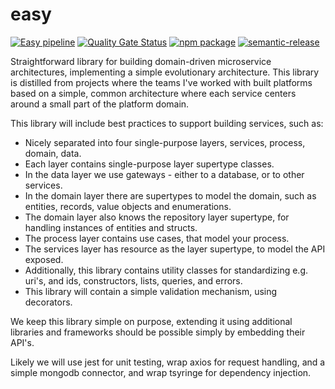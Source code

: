 # easy
[![Easy pipeline](https://github.com/thisisagile/easy/workflows/Easy%20pipeline/badge.svg?branch=main)](https://github.com/thisisagile/easy/actions?query=workflow%3A%22Easy+pipeline%22)
[![Quality Gate Status](https://sonarcloud.io/api/project_badges/measure?project=thisisagile_easy&metric=alert_status)](https://sonarcloud.io/dashboard?id=thisisagile_easy)
[![npm package](https://img.shields.io/npm/v/@thisisagile/easy.svg)](https://www.npmjs.com/package/@thisisagile/easy)
[![semantic-release](https://img.shields.io/badge/%20%20%F0%9F%93%A6%F0%9F%9A%80-semantic--release-e10079.svg)](https://github.com/semantic-release/semantic-release)

Straightforward library for building domain-driven microservice architectures, implementing a simple evolutionary architecture. This library is distilled from projects where the teams I've worked with built platforms based on a simple, common architecture where each service centers around a small part of the platform domain.

This library will include best practices to support building services, such as:

* Nicely separated into four single-purpose layers, services, process, domain, data.
* Each layer contains single-purpose layer supertype classes.
* In the data layer we use gateways - either to a database, or to other services.
* In the domain layer there are supertypes to model the domain, such as entities, records, value objects and enumerations.
* The domain layer also knows the repository layer supertype, for handling instances of entities and structs.
* The process layer contains use cases, that model your process.
* The services layer has resource as the layer supertype, to model the API exposed.
* Additionally, this library contains utility classes for standardizing e.g. uri's, and ids, constructors, lists, queries, and errors.
* This library will contain a simple validation mechanism, using decorators.

We keep this library simple on purpose, extending it using additional libraries and frameworks should be possible simply by embedding their API's.

Likely we will use jest for unit testing, wrap axios for request handling, and a simple mongodb connector, and wrap tsyringe for dependency injection.
